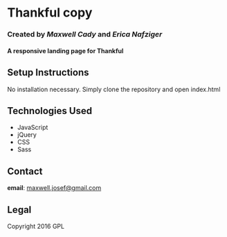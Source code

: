 # Thankful copy
### Created by _Maxwell Cady_ and _Erica Nafziger_
#### A responsive landing page for Thankful

## Setup Instructions
No installation necessary. Simply clone the repository and open index.html

## Technologies Used

* JavaScript
* jQuery
* CSS
* Sass

## Contact
**email**: maxwell.josef@gmail.com

## Legal
Copyright 2016 GPL

